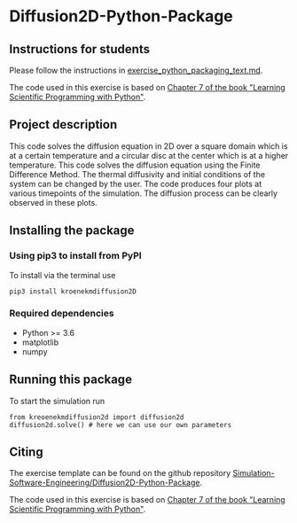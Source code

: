 # Diffusion2D-Python-Package

## Instructions for students

Please follow the instructions in [exercise_python_packaging_text.md](https://github.com/Simulation-Software-Engineering/Lecture-Material/blob/main/building-and-packaging/material/exercise_python_packaging_text.md).

The code used in this exercise is based on [Chapter 7 of the book "Learning Scientific Programming with Python"](https://scipython.com/book/chapter-7-matplotlib/examples/the-two-dimensional-diffusion-equation/).

## Project description

This code solves the diffusion equation in 2D over a square domain which is at a certain temperature and a circular disc at the center which is at a higher temperature. This code solves the diffusion equation using the Finite Difference Method. The thermal diffusivity and initial conditions of the system can be changed by the user. The code produces four plots at various timepoints of the simulation. The diffusion process can be clearly observed in these plots.


## Installing the package

### Using pip3 to install from PyPI

To install via the terminal use 

``` 
pip3 install kroenekmdiffusion2D
```

### Required dependencies

- Python >= 3.6
- matplotlib
- numpy

## Running this package
 
To start the simulation run 

```
from kreoenekmdiffusion2d import diffusion2d
diffusion2d.solve() # here we can use our own parameters
```

## Citing

The exercise template can be found on the github repository [Simulation-Software-Engineering/Diffusion2D-Python-Package](https://github.com/Simulation-Software-Engineering/Diffusion2D-Python-Package). 

The code used in this exercise is based on [Chapter 7 of the book "Learning Scientific Programming with Python"](https://scipython.com/book/chapter-7-matplotlib/examples/the-two-dimensional-diffusion-equation/).

